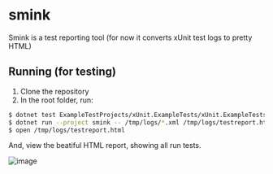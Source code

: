 # smink
Smink is a test reporting tool (for now it converts xUnit test logs to pretty HTML)

## Running (for testing)

1. Clone the repository
1. In the root folder, run:

```bash
$ dotnet test ExampleTestProjects/xUnit.ExampleTests/xUnit.ExampleTests.sln --logger:"xunit;LogFilePath=/tmp/logs/{assembly}.testresults.xml"
$ dotnet run --project smink -- /tmp/logs/*.xml /tmp/logs/testreport.html
$ open /tmp/logs/testreport.html
```

And, view the beatiful HTML report, showing all run tests.

![image](https://github.com/erikbra/smink/assets/1628994/72555c58-92f6-4670-9b75-27cf01734833)


